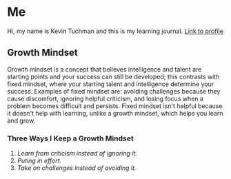 # **Me**

Hi, my name is Kevin Tuchman and this is my learning journal. [Link to profile](https://github.com/kevintuchman)

## **Growth Mindset**

Growth mindset is a concept that believes intelligence and talent are starting points and your success can still be developed; this contrasts with fixed mindset, where your starting talent and intelligence determine your success. Examples of fixed mindset are: avoiding challenges because they cause discomfort, ignoring helpful criticism, and losing focus when a problem becomes difficult and persists. Fixed mindset isn't helpful because it doesn't help with learning, unlike a growth mindset, which helps you learn and grow.

### **Three Ways I Keep a Growth Mindset**
1. *Learn from criticism instead of ignoring it.*
1. *Puting in effort.*
1. *Take on challenges instead of avoiding it.*
